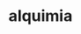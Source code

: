 ---
title: "alquimia"
layout: cache
categories: [package, develop-2025-07-13]
meta: {"compilers": ["gcc@11.4.0", "intel-oneapi-compilers@2025.1.0"], "num_specs": 2, "num_specs_by_stack": {"e4s": 1, "e4s-oneapi": 1, "root": 2}, "oss": ["ubuntu22.04"], "platforms": ["linux"], "stacks": ["e4s", "e4s-oneapi", "root"], "targets": ["x86_64_v3"], "versions": ["1.1.0"]}
spec_details: [{"compiler": "gcc@11.4.0", "hash": "epudr6evfxgzbutcbigufbvmkvsd3dk2", "os": "ubuntu22.04", "platform": "linux", "size": "-", "stacks": ["e4s", "root"], "target": "x86_64_v3", "variants": ["build_system=cmake", "build_type=Release", "commit=211931c3e76b1ae7cdb48c46885b248412d6fe3d", "generator=make", "~ipo", "+shared"], "versions": ["1.1.0"]}, {"compiler": "intel-oneapi-compilers@2025.1.0", "hash": "xzkpmgng4btmiqkj5fxnfczs4vi4mrsl", "os": "ubuntu22.04", "platform": "linux", "size": "-", "stacks": ["e4s-oneapi", "root"], "target": "x86_64_v3", "variants": ["build_system=cmake", "build_type=Release", "commit=211931c3e76b1ae7cdb48c46885b248412d6fe3d", "generator=make", "~ipo", "+shared"], "versions": ["1.1.0"]}]
---